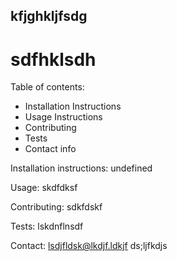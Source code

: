 
## kfjghkljfsdg

# sdfhklsdh

Table of contents:
  * Installation Instructions
  * Usage Instructions
  * Contributing
  * Tests
  * Contact info

Installation instructions: undefined

Usage: skdfdksf

Contributing: sdkfdskf

Tests: lskdnflnsdf

Contact: lsdjfldsk@lkdjf.ldkjf
ds;ljfkdjs
